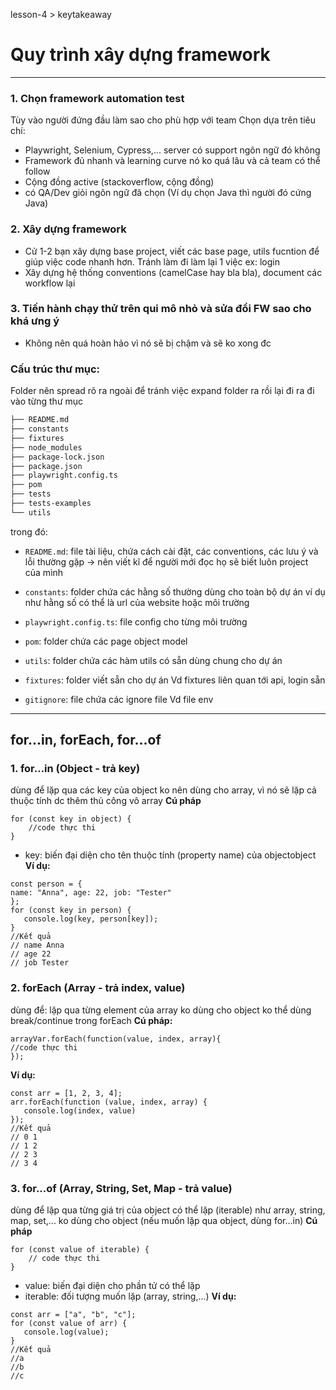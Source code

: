 lesson-4 > keytakeaway
 
# Quy trình xây dựng framework
---
### 1. Chọn framework automation test
Tùy vào người đứng đầu làm sao cho phù hợp với team
Chọn dựa trên tiêu chí:
- Playwright, Selenium, Cypress,... server có support ngôn ngữ đó không
- Framework đủ nhanh và learning curve nó ko quá lâu và cả team có thể follow
- Cộng đồng active (stackoverflow, cộng đồng)
- có QA/Dev giỏi ngôn ngữ đã chọn (Ví dụ chọn Java thì người đó cứng Java)
 
### 2. Xây dựng framework
- Cử 1-2 bạn xây dựng base project, viết các base page, utils fucntion để giúp việc code nhanh hơn.
Tránh làm đi làm lại 1 việc
ex: login
- Xây dựng hệ thống conventions (camelCase hay bla bla), document các workflow lại
 
### 3. Tiến hành chạy thử trên qui mô nhỏ và sửa đổi FW sao cho khá ưng ý
- Không nên quá hoàn hảo vì nó sẽ bị chậm và sẽ ko xong đc
 
### Cấu trúc thư mục:
Folder nên spread rõ ra ngoài để tránh việc expand folder ra rồi lại đi ra đi vào từng thư mục
``` bash
├── README.md
├── constants
├── fixtures
├── node_modules
├── package-lock.json
├── package.json
├── playwright.config.ts
├── pom
├── tests
├── tests-examples
└── utils
```
trong đó:
- `README.md`: file tài liệu, chứa cách cài đặt, các conventions, các lưu ý và lỗi thường gặp -> nên viết kĩ để người mới đọc họ sẽ biết luôn project của mình
 
- `constants`: folder chứa các hằng số thường dùng cho toàn bộ dự án
ví dụ như hằng số có thể là url của website hoặc môi trường
 
- `playwright.config.ts`: file config cho từng môi trường
 
- `pom`: folder chứa các page object model
 
- `utils`: folder chứa các hàm utils có sẵn dùng chung cho dự án
 
- `fixtures`: folder viết sẵn cho dự án
Vd fixtures liên quan tới api, login sẵn
 
- `gitignore`: file chứa các ignore file
Vd file env
 
---
## for...in, forEach, for...of
### 1. for...in (Object - trả key)
dùng để lặp qua các key của object
 ko nên dùng cho array, vì nó sẽ lặp cả thuộc tính dc thêm thủ công vô array
**Cú pháp**
```
for (const key in object) {
    //code thực thi
}
```
- key: biến đại diện cho tên thuộc tính (property name) của objectobject
**Ví dụ:**
```
const person = {
name: "Anna", age: 22, job: "Tester"
};
for (const key in person) {
   console.log(key, person[key]);
}
//Kết quả
// name Anna
// age 22
// job Tester
```
### 2. forEach (Array - trả index, value)
dùng để: lặp qua từng element của array
ko dùng cho object
ko thể dùng break/continue trong forEach
**Cú pháp:**
```
arrayVar.forEach(function(value, index, array){
//code thực thi
});
```
**Ví dụ:**
```
const arr = [1, 2, 3, 4];
arr.forEach(function (value, index, array) {
   console.log(index, value)
});
//Kết quả
// 0 1
// 1 2
// 2 3
// 3 4
```
### 3. for...of (Array, String, Set, Map - trả value)
dùng để lặp qua từng giá trị của object có thể lặp (iterable) như array, string, map, set,...
ko dùng cho object (nếu muốn lặp qua object, dùng for...in)
**Cú pháp**
```
for (const value of iterable) {
    // code thực thi
}
```
- value: biến đại diện cho phần tử có thể lặp
- iterable: đối tượng muốn lặp (array, string,...)
**Ví dụ:**
```
const arr = ["a", "b", "c"];
for (const value of arr) {
   console.log(value);
}
//Kết quả
//a
//b
//c
```